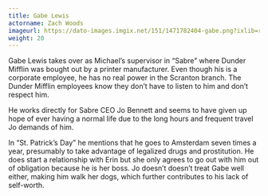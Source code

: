 ```yaml
---
title: Gabe Lewis
actorname: Zach Woods
imageurl: https://dato-images.imgix.net/151/1471782404-gabe.png?ixlib=rb-1.1.0&ch=DPR%2CWidth&auto=compress%2Cformat
weight: 20
---
```


Gabe Lewis takes over as Michael’s supervisor in “Sabre” where Dunder Mifflin was bought out by a printer manufacturer. Even though his is a corporate employee, he has no real power in the Scranton branch. The Dunder Mifflin employees know they don’t have to listen to him and don’t respect him.

He works directly for Sabre CEO Jo Bennett and seems to have given up hope of ever having a normal life due to the long hours and frequent travel Jo demands of him.

In “St. Patrick’s Day” he mentions that he goes to Amsterdam seven times a year, presumably to take advantage of legalized drugs and prostitution. He does start a relationship with Erin but she only agrees to go out with him out of obligation because he is her boss. Jo doesn’t doesn’t treat Gabe well either, making him walk her dogs, which further contributes to his lack of self-worth.